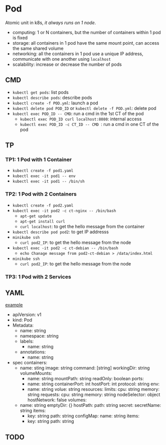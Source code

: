 # Pod
Atomic unit in k8s, *it always runs on 1 node*.
- computing: 1 or N containers, but the number of containers within 1 pod is fixed
- storage: all containers in 1 pod have the same mount point, can access the same shared volume
- networking: all the containers in 1 pod use a unique IP address, communicate with one another using `localhost`
- scalability: increase or decrease the number of pods

## CMD
- `kubectl get pods`: list pods
- `kubectl describe pods`: describe pods
- `kubectl create -f POD.yml`: launch a pod
- `kubectl delete pod POD_ID` or `kubectl delete -f POD.yml`: delete pod
- `kubectl exec POD_ID -- CMD`: run a cmd in the 1st CT of the pod
  - `kubectl exec POD_ID curl localhost:8080`: internal access
  - `kubectl exec POD_ID -c CT_ID -- CMD `: run a cmd in one CT of the pod


## TP
### TP1: 1 Pod with 1 Container
- `kubectl create -f pod1.yaml`
- `kubectl exec -it pod1 -- env`
- `kubectl exec -it pod1 -- /bin/sh`

### TP2: 1 Pod with 2 Containers
- `kubectl create -f pod2.yaml`
- `kubectl exec -it pod2 -c ct-nginx -- /bin/bash`
  - `apt-get update`
  - `apt-get install curl`
  - `curl localhost`: to get the hello message from the container
- `kubectl describe pod pod2`: to get IP addresss
- `minikube ssh`
  - `curl pod2_IP`: to get the hello message from the node
- `kubectl exec -it pod2 -c ct-debian -- /bin/bash`
  - `echo Chanage message from pod2-ct-debian > /data/index.html `
- `minikube ssh`
  - `curl pod2_IP`: to get the hello message from the node

### TP3: 1 Pod with 2 Services

## YAML
[example](pod.yml)
- apiVersion: v1
- kind: Pod
- Metadata: 
  - name: string
  - namespace: string
  - labels: 
    - name: string
  - annotations: 
    - name: string
- spec
  containers:
    - name: sting
      image: string
      command: [string]
      workingDir: string
      volumeMounts: 
      - name: string
        mountPath: string
        readOnly: boolean
      ports: 
      - name: string
        containerPort: int
        hostPort: int
        protocol: string
      env: 
      - name: string
        volue: string
      resources: 
        limits: 
          cpu: string
          memory: string
        requests: 
          cpu: string
          memory: string
  nodeSelector: object
  hostNetwork: false
  volumes: 
  - name: string
    emptyDir: {}
    hostPath: 
      path: string
    secret: 
      secretName: string
      items: 
      - key: string
        path: string
    configMap: 
      name: string
      items: 
      - key: string
        path: string

## TODO